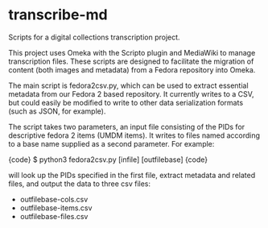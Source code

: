 # transcribe-md
Scripts for a digital collections transcription project.

This project uses Omeka with the Scripto plugin and MediaWiki to manage transcription files.  These scripts are designed to facilitate the migration of content (both images and metadata) from a Fedora repository into Omeka.

The main script is fedora2csv.py, which can be used to extract essential metadata from our Fedora 2 based repository.  It currently writes to a CSV, but could easily be modified to write to other data serialization formats (such as JSON, for example).

The script takes two parameters, an input file consisting of the PIDs for descriptive fedora 2 items (UMDM items).  It writes to files named according to a base name supplied as a second parameter.  For example:

  {code}
  $ python3 fedora2csv.py [infile] [outfilebase]
  {code}
  
will look up the PIDs specified in the first file, extract metadata and related files, and output the data to three csv files:
  * outfilebase-cols.csv
  * outfilebase-items.csv
  * outfilebase-files.csv
